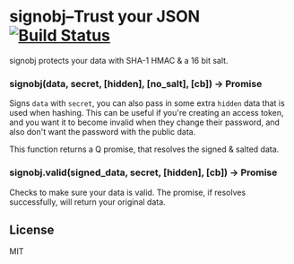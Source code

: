 # signobj&ndash;Trust your JSON [![Build Status](https://secure.travis-ci.org/Submersible/node-signobj.png?branch=master)](http://travis-ci.org/Submersible/node-signobj)

signobj protects your data with SHA-1 HMAC & a 16 bit salt.

### signobj(data, secret, [hidden], [no\_salt], [cb]) -> Promise

Signs `data` with `secret`, you can also pass in some extra `hidden` data that
is used when hashing.  This can be useful if you're creating an access token,
and you want it to become invalid when they change their password, and also don't
want the password with the public data.

This function returns a Q promise, that resolves the signed & salted data.

### signobj.valid(signed_data, secret, [hidden], [cb]) -> Promise

Checks to make sure your data is valid.  The promise, if resolves successfully,
will return your original data.

## License

MIT

